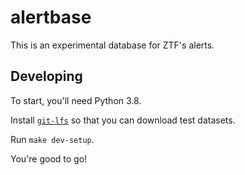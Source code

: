 # alertbase
This is an experimental database for ZTF's alerts.

## Developing

To start, you'll need Python 3.8.

Install [`git-lfs`](https://git-lfs.github.com/) so that you can download test
datasets.

Run `make dev-setup`.

You're good to go!
